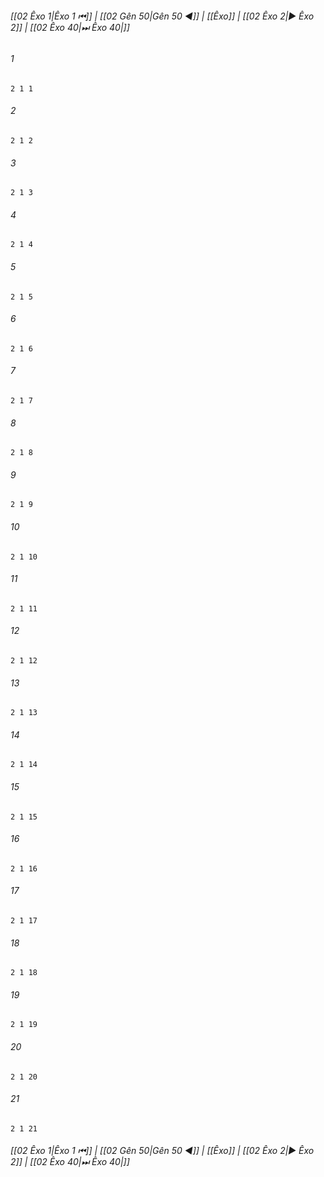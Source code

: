 
###### [[02 Êxo 1|Êxo 1 ⏮]] | [[02 Gên 50|Gên 50 ◀]] | [[Êxo]] | [[02 Êxo 2|▶ Êxo 2]] | [[02 Êxo 40|⏭ Êxo 40|]]

###### 1
``` verse
2 1 1 
```
###### 2
``` verse
2 1 2 
```
###### 3
``` verse
2 1 3 
```
###### 4
``` verse
2 1 4 
```
###### 5
``` verse
2 1 5 
```
###### 6
``` verse
2 1 6 
```
###### 7
``` verse
2 1 7 
```
###### 8
``` verse
2 1 8 
```
###### 9
``` verse
2 1 9 
```
###### 10
``` verse
2 1 10 
```
###### 11
``` verse
2 1 11 
```
###### 12
``` verse
2 1 12 
```
###### 13
``` verse
2 1 13 
```
###### 14
``` verse
2 1 14 
```
###### 15
``` verse
2 1 15 
```
###### 16
``` verse
2 1 16 
```
###### 17
``` verse
2 1 17 
```
###### 18
``` verse
2 1 18 
```
###### 19
``` verse
2 1 19 
```
###### 20
``` verse
2 1 20 
```
###### 21
``` verse
2 1 21 
```

###### [[02 Êxo 1|Êxo 1 ⏮]] | [[02 Gên 50|Gên 50 ◀]] | [[Êxo]] | [[02 Êxo 2|▶ Êxo 2]] | [[02 Êxo 40|⏭ Êxo 40|]]

